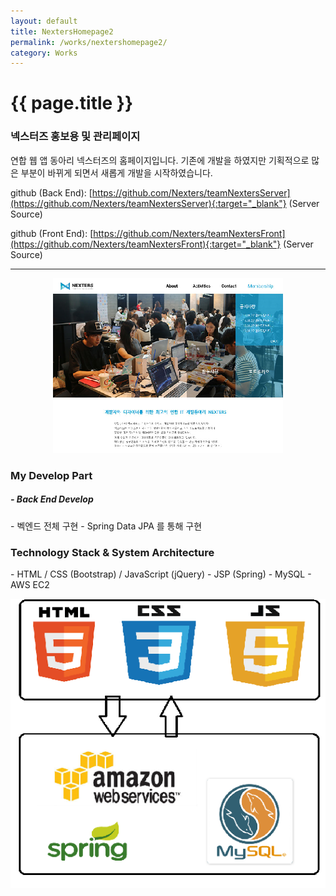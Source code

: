 ```yaml
---
layout: default
title: NextersHomepage2
permalink: /works/nextershomepage2/
category: Works
---
```


# {{ page.title }}

### 넥스터즈 홍보용 및 관리페이지

연합 웹 앱 동아리 넥스터즈의 홈페이지입니다.
기존에 개발을 하였지만 기획적으로 많은 부분이 바뀌게 되면서 새롭게 개발을 시작하였습니다.

github (Back End): [https://github.com/Nexters/teamNextersServer](https://github.com/Nexters/teamNextersServer){:target="_blank"} (Server Source)

github (Front End): [https://github.com/Nexters/teamNextersFront](https://github.com/Nexters/teamNextersFront){:target="_blank"} (Server Source)

---
<p align="center"><img src="/img/nextershomepage2/nextershomepage2.png" alt="1" class="img-responsive"/></p>


<h3 class="section">My Develop Part</h3>
<h5> - Back End Develop</h5>
- 벡엔드 전체 구현
- Spring Data JPA 를 통해 구현

<h3 class="section">Technology Stack & System Architecture</h3>
- HTML / CSS (Bootstrap) / JavaScript (jQuery)
- JSP (Spring)
- MySQL
- AWS EC2


<p align="center"><img src="/img/nextershomepage2/develop.png" alt="develop" class="img-responsive"/></p>
